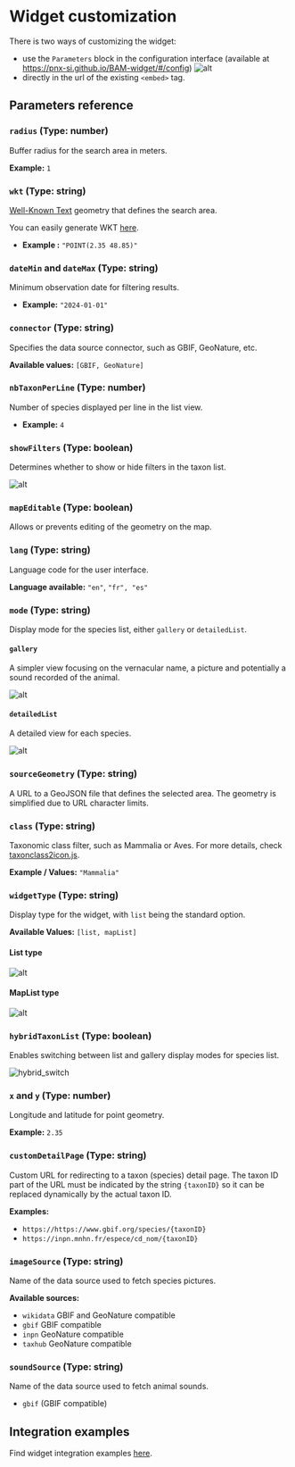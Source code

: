 # Widget customization

There is two ways of customizing the widget:

- use the `Parameters` block in the configuration interface (available at https://pnx-si.github.io/BAM-widget/#/config)
  ![alt](images/parameters.png)
- directly in the url of the existing `<embed>` tag.

## Parameters reference

### `radius` (**Type:** number)

Buffer radius for the search area in meters.

**Example:** `1`

### `wkt` (**Type:** string)

[Well-Known Text](https://fr.wikipedia.org/wiki/Well-known_text) geometry that defines the search area.

You can easily generate WKT [here](https://wktmap.com/).

- **Example :** `"POINT(2.35 48.85)"`

### `dateMin` and `dateMax` (**Type:** string)

Minimum observation date for filtering results.

- **Example:** `"2024-01-01"`

### `connector` (**Type:** string)

Specifies the data source connector, such as GBIF, GeoNature, etc.

**Available values:** `[GBIF, GeoNature]`

### `nbTaxonPerLine` (**Type:** number)

Number of species displayed per line in the list view.

- **Example:** `4`

### `showFilters` (**Type:** boolean)

Determines whether to show or hide filters in the taxon list.

![alt](images/customization/filter_switch.gif)

### `mapEditable` (**Type:** boolean)

Allows or prevents editing of the geometry on the map.

### `lang` (**Type:** string)

Language code for the user interface.

**Language available:** `"en"`, `"fr", "es"`

### `mode` (**Type:** string)

Display mode for the species list, either `gallery` or `detailedList`.

#### `gallery`

A simpler view focusing on the vernacular name, a picture and potentially a sound recorded of the animal.

![alt](images/first_result_gallery.png)

#### `detailedList`

A detailed view for each species.

![alt](images/first_result.png)

### `sourceGeometry` (**Type:** string)

A URL to a GeoJSON file that defines the selected area. The geometry is simplified due to URL character limits.

### `class` (**Type:** string)

Taxonomic class filter, such as Mammalia or Aves. For more details, check [taxonclass2icon.js](https://github.com/PnX-SI/BAM-widget/blob/main/src/assets/taxonclass2icon.js).

**Example / Values:** `"Mammalia"`

### `widgetType` (**Type:** string)

Display type for the widget, with `list` being the standard option.

**Available Values:** `[list, mapList]`

#### List type

![alt](images/first_result_gallery.png)

#### MapList type

![alt](images/maplist_mode.png)

### `hybridTaxonList` (**Type:** boolean)

Enables switching between list and gallery display modes for species list.

![hybrid_switch](images/customization/hybrid_switch.gif)

### `x` and `y` (**Type:** number)

Longitude and latitude for point geometry.

**Example:** `2.35`

### `customDetailPage` (**Type:** string)

Custom URL for redirecting to a taxon (species) detail page. The taxon ID part of the URL must be indicated by the string `{taxonID}` so it can be replaced dynamically by the actual taxon ID.

**Examples:**

- `https://https://www.gbif.org/species/{taxonID}`
- `https://inpn.mnhn.fr/espece/cd_nom/{taxonID}`

### `imageSource` (**Type:** string)

Name of the data source used to fetch species pictures.

**Available sources:**

- `wikidata` GBIF and GeoNature compatible
- `gbif` GBIF compatible
- `inpn` GeoNature compatible
- `taxhub` GeoNature compatible

### `soundSource` (**Type:** string)

Name of the data source used to fetch animal sounds.

- `gbif` (GBIF compatible)

## Integration examples

Find widget integration examples [here](README?id=🚀-generate-your-widget).
